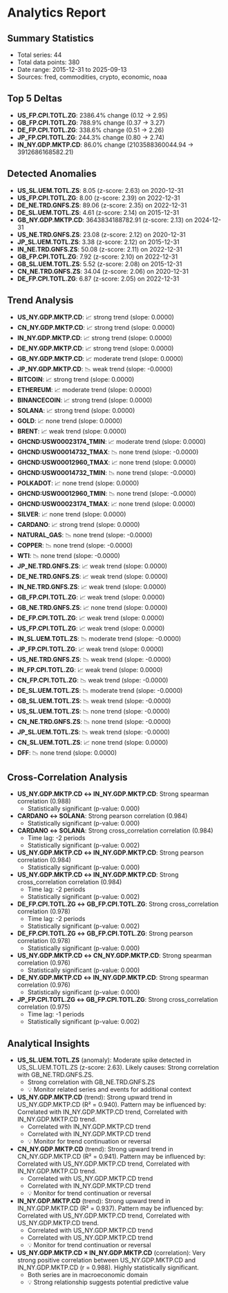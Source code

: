 # Analytics Report

## Summary Statistics
- Total series: 44
- Total data points: 380
- Date range: 2015-12-31 to 2025-09-13
- Sources: fred, commodities, crypto, economic, noaa

## Top 5 Deltas
- **US_FP.CPI.TOTL.ZG**: 2386.4% change (0.12 -> 2.95)
- **GB_FP.CPI.TOTL.ZG**: 788.9% change (0.37 -> 3.27)
- **DE_FP.CPI.TOTL.ZG**: 338.6% change (0.51 -> 2.26)
- **JP_FP.CPI.TOTL.ZG**: 244.3% change (0.80 -> 2.74)
- **IN_NY.GDP.MKTP.CD**: 86.0% change (2103588360044.94 -> 3912686168582.21)

## Detected Anomalies
- **US_SL.UEM.TOTL.ZS**: 8.05 (z-score: 2.63) on 2020-12-31
- **US_FP.CPI.TOTL.ZG**: 8.00 (z-score: 2.39) on 2022-12-31
- **DE_NE.TRD.GNFS.ZS**: 89.06 (z-score: 2.35) on 2022-12-31
- **DE_SL.UEM.TOTL.ZS**: 4.61 (z-score: 2.14) on 2015-12-31
- **GB_NY.GDP.MKTP.CD**: 3643834188782.91 (z-score: 2.13) on 2024-12-31
- **US_NE.TRD.GNFS.ZS**: 23.08 (z-score: 2.12) on 2020-12-31
- **JP_SL.UEM.TOTL.ZS**: 3.38 (z-score: 2.12) on 2015-12-31
- **IN_NE.TRD.GNFS.ZS**: 50.08 (z-score: 2.11) on 2022-12-31
- **GB_FP.CPI.TOTL.ZG**: 7.92 (z-score: 2.10) on 2022-12-31
- **GB_SL.UEM.TOTL.ZS**: 5.52 (z-score: 2.08) on 2015-12-31
- **CN_NE.TRD.GNFS.ZS**: 34.04 (z-score: 2.06) on 2020-12-31
- **DE_FP.CPI.TOTL.ZG**: 6.87 (z-score: 2.05) on 2022-12-31

## Trend Analysis
- **US_NY.GDP.MKTP.CD**: 📈 strong trend (slope: 0.0000)
- **CN_NY.GDP.MKTP.CD**: 📈 strong trend (slope: 0.0000)
- **IN_NY.GDP.MKTP.CD**: 📈 strong trend (slope: 0.0000)
- **DE_NY.GDP.MKTP.CD**: 📈 strong trend (slope: 0.0000)
- **GB_NY.GDP.MKTP.CD**: 📈 moderate trend (slope: 0.0000)
- **JP_NY.GDP.MKTP.CD**: 📉 weak trend (slope: -0.0000)
- **BITCOIN**: 📈 strong trend (slope: 0.0000)
- **ETHEREUM**: 📈 moderate trend (slope: 0.0000)
- **BINANCECOIN**: 📈 strong trend (slope: 0.0000)
- **SOLANA**: 📈 strong trend (slope: 0.0000)
- **GOLD**: 📈 none trend (slope: 0.0000)
- **BRENT**: 📈 weak trend (slope: 0.0000)
- **GHCND:USW00023174_TMIN**: 📈 moderate trend (slope: 0.0000)
- **GHCND:USW00014732_TMAX**: 📉 none trend (slope: -0.0000)
- **GHCND:USW00012960_TMAX**: 📈 none trend (slope: 0.0000)
- **GHCND:USW00014732_TMIN**: 📉 none trend (slope: -0.0000)
- **POLKADOT**: 📈 none trend (slope: 0.0000)
- **GHCND:USW00012960_TMIN**: 📉 none trend (slope: -0.0000)
- **GHCND:USW00023174_TMAX**: 📈 none trend (slope: 0.0000)
- **SILVER**: 📈 none trend (slope: 0.0000)
- **CARDANO**: 📈 strong trend (slope: 0.0000)
- **NATURAL_GAS**: 📉 none trend (slope: -0.0000)
- **COPPER**: 📉 none trend (slope: -0.0000)
- **WTI**: 📉 none trend (slope: -0.0000)
- **JP_NE.TRD.GNFS.ZS**: 📈 weak trend (slope: 0.0000)
- **DE_NE.TRD.GNFS.ZS**: 📈 weak trend (slope: 0.0000)
- **IN_NE.TRD.GNFS.ZS**: 📈 weak trend (slope: 0.0000)
- **GB_FP.CPI.TOTL.ZG**: 📈 weak trend (slope: 0.0000)
- **GB_NE.TRD.GNFS.ZS**: 📈 none trend (slope: 0.0000)
- **DE_FP.CPI.TOTL.ZG**: 📈 weak trend (slope: 0.0000)
- **US_FP.CPI.TOTL.ZG**: 📈 weak trend (slope: 0.0000)
- **IN_SL.UEM.TOTL.ZS**: 📉 moderate trend (slope: -0.0000)
- **JP_FP.CPI.TOTL.ZG**: 📈 weak trend (slope: 0.0000)
- **US_NE.TRD.GNFS.ZS**: 📉 weak trend (slope: -0.0000)
- **IN_FP.CPI.TOTL.ZG**: 📈 weak trend (slope: 0.0000)
- **CN_FP.CPI.TOTL.ZG**: 📉 weak trend (slope: -0.0000)
- **DE_SL.UEM.TOTL.ZS**: 📉 moderate trend (slope: -0.0000)
- **GB_SL.UEM.TOTL.ZS**: 📉 weak trend (slope: -0.0000)
- **US_SL.UEM.TOTL.ZS**: 📉 none trend (slope: -0.0000)
- **CN_NE.TRD.GNFS.ZS**: 📉 none trend (slope: -0.0000)
- **JP_SL.UEM.TOTL.ZS**: 📉 weak trend (slope: -0.0000)
- **CN_SL.UEM.TOTL.ZS**: 📈 none trend (slope: 0.0000)
- **DFF**: 📉 none trend (slope: 0.0000)

## Cross-Correlation Analysis
- **US_NY.GDP.MKTP.CD ↔ IN_NY.GDP.MKTP.CD**: Strong spearman correlation (0.988)
  - Statistically significant (p-value: 0.000)
- **CARDANO ↔ SOLANA**: Strong pearson correlation (0.984)
  - Statistically significant (p-value: 0.000)
- **CARDANO ↔ SOLANA**: Strong cross_correlation correlation (0.984)
  - Time lag: -2 periods
  - Statistically significant (p-value: 0.002)
- **US_NY.GDP.MKTP.CD ↔ IN_NY.GDP.MKTP.CD**: Strong pearson correlation (0.984)
  - Statistically significant (p-value: 0.000)
- **US_NY.GDP.MKTP.CD ↔ IN_NY.GDP.MKTP.CD**: Strong cross_correlation correlation (0.984)
  - Time lag: -2 periods
  - Statistically significant (p-value: 0.002)
- **DE_FP.CPI.TOTL.ZG ↔ GB_FP.CPI.TOTL.ZG**: Strong cross_correlation correlation (0.978)
  - Time lag: -2 periods
  - Statistically significant (p-value: 0.002)
- **DE_FP.CPI.TOTL.ZG ↔ GB_FP.CPI.TOTL.ZG**: Strong pearson correlation (0.978)
  - Statistically significant (p-value: 0.000)
- **US_NY.GDP.MKTP.CD ↔ CN_NY.GDP.MKTP.CD**: Strong spearman correlation (0.976)
  - Statistically significant (p-value: 0.000)
- **DE_NY.GDP.MKTP.CD ↔ IN_NY.GDP.MKTP.CD**: Strong spearman correlation (0.976)
  - Statistically significant (p-value: 0.000)
- **JP_FP.CPI.TOTL.ZG ↔ GB_FP.CPI.TOTL.ZG**: Strong cross_correlation correlation (0.975)
  - Time lag: -1 periods
  - Statistically significant (p-value: 0.002)

## Analytical Insights
- **US_SL.UEM.TOTL.ZS** (anomaly): Moderate spike detected in US_SL.UEM.TOTL.ZS (z-score: 2.63). Likely causes: Strong correlation with GB_NE.TRD.GNFS.ZS.
  - Strong correlation with GB_NE.TRD.GNFS.ZS
  - 💡 Monitor related series and events for additional context
- **US_NY.GDP.MKTP.CD** (trend): Strong upward trend in US_NY.GDP.MKTP.CD (R² = 0.940). Pattern may be influenced by: Correlated with IN_NY.GDP.MKTP.CD trend, Correlated with IN_NY.GDP.MKTP.CD trend.
  - Correlated with IN_NY.GDP.MKTP.CD trend
  - Correlated with IN_NY.GDP.MKTP.CD trend
  - 💡 Monitor for trend continuation or reversal
- **CN_NY.GDP.MKTP.CD** (trend): Strong upward trend in CN_NY.GDP.MKTP.CD (R² = 0.941). Pattern may be influenced by: Correlated with US_NY.GDP.MKTP.CD trend, Correlated with IN_NY.GDP.MKTP.CD trend.
  - Correlated with US_NY.GDP.MKTP.CD trend
  - Correlated with IN_NY.GDP.MKTP.CD trend
  - 💡 Monitor for trend continuation or reversal
- **IN_NY.GDP.MKTP.CD** (trend): Strong upward trend in IN_NY.GDP.MKTP.CD (R² = 0.937). Pattern may be influenced by: Correlated with US_NY.GDP.MKTP.CD trend, Correlated with US_NY.GDP.MKTP.CD trend.
  - Correlated with US_NY.GDP.MKTP.CD trend
  - Correlated with US_NY.GDP.MKTP.CD trend
  - 💡 Monitor for trend continuation or reversal
- **US_NY.GDP.MKTP.CD × IN_NY.GDP.MKTP.CD** (correlation): Very strong positive correlation between US_NY.GDP.MKTP.CD and IN_NY.GDP.MKTP.CD (r = 0.988). Highly statistically significant. 
  - Both series are in macroeconomic domain
  - 💡 Strong relationship suggests potential predictive value
